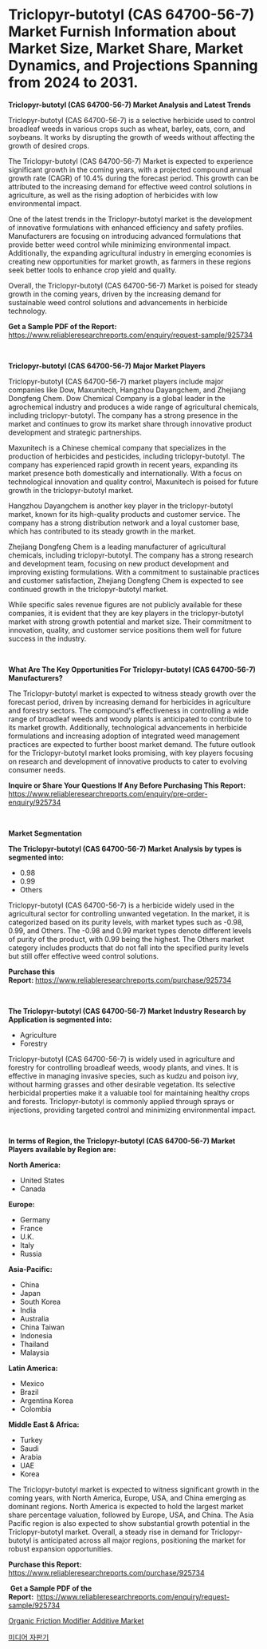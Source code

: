 <p><h1>Triclopyr-butotyl (CAS 64700-56-7) Market Furnish Information about Market Size, Market Share, Market Dynamics, and Projections Spanning from 2024 to 2031.</h1></p><p><strong>Triclopyr-butotyl (CAS 64700-56-7) Market Analysis and Latest Trends</strong></p>
<p><p>Triclopyr-butotyl (CAS 64700-56-7) is a selective herbicide used to control broadleaf weeds in various crops such as wheat, barley, oats, corn, and soybeans. It works by disrupting the growth of weeds without affecting the growth of desired crops.</p><p>The Triclopyr-butotyl (CAS 64700-56-7) Market is expected to experience significant growth in the coming years, with a projected compound annual growth rate (CAGR) of 10.4% during the forecast period. This growth can be attributed to the increasing demand for effective weed control solutions in agriculture, as well as the rising adoption of herbicides with low environmental impact.</p><p>One of the latest trends in the Triclopyr-butotyl market is the development of innovative formulations with enhanced efficiency and safety profiles. Manufacturers are focusing on introducing advanced formulations that provide better weed control while minimizing environmental impact. Additionally, the expanding agricultural industry in emerging economies is creating new opportunities for market growth, as farmers in these regions seek better tools to enhance crop yield and quality.</p><p>Overall, the Triclopyr-butotyl (CAS 64700-56-7) Market is poised for steady growth in the coming years, driven by the increasing demand for sustainable weed control solutions and advancements in herbicide technology.</p></p>
<p><strong>Get a Sample PDF of the Report:&nbsp;</strong> <a href="https://www.reliableresearchreports.com/enquiry/request-sample/925734">https://www.reliableresearchreports.com/enquiry/request-sample/925734</a></p>
<p>&nbsp;</p>
<p><strong>Triclopyr-butotyl (CAS 64700-56-7) Major Market Players</strong></p>
<p><p>Triclopyr-butotyl (CAS 64700-56-7) market players include major companies like Dow, Maxunitech, Hangzhou Dayangchem, and Zhejiang Dongfeng Chem. Dow Chemical Company is a global leader in the agrochemical industry and produces a wide range of agricultural chemicals, including triclopyr-butotyl. The company has a strong presence in the market and continues to grow its market share through innovative product development and strategic partnerships.</p><p>Maxunitech is a Chinese chemical company that specializes in the production of herbicides and pesticides, including triclopyr-butotyl. The company has experienced rapid growth in recent years, expanding its market presence both domestically and internationally. With a focus on technological innovation and quality control, Maxunitech is poised for future growth in the triclopyr-butotyl market.</p><p>Hangzhou Dayangchem is another key player in the triclopyr-butotyl market, known for its high-quality products and customer service. The company has a strong distribution network and a loyal customer base, which has contributed to its steady growth in the market.</p><p>Zhejiang Dongfeng Chem is a leading manufacturer of agricultural chemicals, including triclopyr-butotyl. The company has a strong research and development team, focusing on new product development and improving existing formulations. With a commitment to sustainable practices and customer satisfaction, Zhejiang Dongfeng Chem is expected to see continued growth in the triclopyr-butotyl market.</p><p>While specific sales revenue figures are not publicly available for these companies, it is evident that they are key players in the triclopyr-butotyl market with strong growth potential and market size. Their commitment to innovation, quality, and customer service positions them well for future success in the industry.</p></p>
<p>&nbsp;</p>
<p><strong>What Are The Key Opportunities For Triclopyr-butotyl (CAS 64700-56-7) Manufacturers?</strong></p>
<p><p>The Triclopyr-butotyl market is expected to witness steady growth over the forecast period, driven by increasing demand for herbicides in agriculture and forestry sectors. The compound's effectiveness in controlling a wide range of broadleaf weeds and woody plants is anticipated to contribute to its market growth. Additionally, technological advancements in herbicide formulations and increasing adoption of integrated weed management practices are expected to further boost market demand. The future outlook for the Triclopyr-butotyl market looks promising, with key players focusing on research and development of innovative products to cater to evolving consumer needs.</p></p>
<p><strong>Inquire or Share Your Questions If Any Before Purchasing This Report:</strong> <a href="https://www.reliableresearchreports.com/enquiry/pre-order-enquiry/925734">https://www.reliableresearchreports.com/enquiry/pre-order-enquiry/925734</a></p>
<p>&nbsp;</p>
<p><strong>Market Segmentation</strong></p>
<p><strong>The Triclopyr-butotyl (CAS 64700-56-7) Market Analysis by types is segmented into:</strong></p>
<p><ul><li>0.98</li><li>0.99</li><li>Others</li></ul></p>
<p><p>Triclopyr-butotyl (CAS 64700-56-7) is a herbicide widely used in the agricultural sector for controlling unwanted vegetation. In the market, it is categorized based on its purity levels, with market types such as -0.98, 0.99, and Others. The -0.98 and 0.99 market types denote different levels of purity of the product, with 0.99 being the highest. The Others market category includes products that do not fall into the specified purity levels but still offer effective weed control solutions.</p></p>
<p><strong>Purchase this Report:&nbsp;</strong><a href="https://www.reliableresearchreports.com/purchase/925734">https://www.reliableresearchreports.com/purchase/925734</a></p>
<p>&nbsp;</p>
<p><strong>The Triclopyr-butotyl (CAS 64700-56-7) Market Industry Research by Application is segmented into:</strong></p>
<p><ul><li>Agriculture</li><li>Forestry</li></ul></p>
<p><p>Triclopyr-butotyl (CAS 64700-56-7) is widely used in agriculture and forestry for controlling broadleaf weeds, woody plants, and vines. It is effective in managing invasive species, such as kudzu and poison ivy, without harming grasses and other desirable vegetation. Its selective herbicidal properties make it a valuable tool for maintaining healthy crops and forests. Triclopyr-butotyl is commonly applied through sprays or injections, providing targeted control and minimizing environmental impact.</p></p>
<p>&nbsp;</p>
<p><strong>In terms of Region, the Triclopyr-butotyl (CAS 64700-56-7) Market Players available by Region are:</strong></p>
<p>
    <p> <strong> North America: </strong>
        <ul>
            <li>United States</li>
            <li>Canada</li>
        </ul>
        </p> 
    <p> <strong> Europe: </strong>
        <ul>
            <li>Germany</li>
            <li>France</li>
            <li>U.K.</li>
            <li>Italy</li>
            <li>Russia</li>
        </ul>
        </p> 
    <p> <strong> Asia-Pacific: </strong>
        <ul>
            <li>China</li>
            <li>Japan</li>
            <li>South Korea</li>
            <li>India</li>
            <li>Australia</li>
            <li>China Taiwan</li>
            <li>Indonesia</li>
            <li>Thailand</li>
            <li>Malaysia</li>
        </ul>
        </p> 
    <p> <strong> Latin America: </strong>
        <ul>
            <li>Mexico</li>
            <li>Brazil</li>
            <li>Argentina Korea</li>
            <li>Colombia</li>
        </ul>
        </p> 
    <p> <strong> Middle East & Africa: </strong>
        <ul>
            <li>Turkey</li>
            <li>Saudi</li>
            <li>Arabia</li>
            <li>UAE</li>
            <li>Korea</li>
        </ul>
    </p>
    </p>
<p><p>The Triclopyr-butotyl market is expected to witness significant growth in the coming years, with North America, Europe, USA, and China emerging as dominant regions. North America is expected to hold the largest market share percentage valuation, followed by Europe, USA, and China. The Asia Pacific region is also expected to show substantial growth potential in the Triclopyr-butotyl market. Overall, a steady rise in demand for Triclopyr-butotyl is anticipated across all major regions, positioning the market for robust expansion opportunities.</p></p>
<p><strong>Purchase this Report: </strong><a href="https://www.reliableresearchreports.com/purchase/925734">https://www.reliableresearchreports.com/purchase/925734</a></p>
<p>&nbsp;<strong>Get a Sample PDF of the Report:&nbsp;&nbsp;</strong><a href="https://www.reliableresearchreports.com/enquiry/request-sample/925734">https://www.reliableresearchreports.com/enquiry/request-sample/925734</a></p>
<p><strong></strong></p>
<p><p><a href="https://github.com/RickHolmes3/Market-Research-Report-List-3/blob/main/organic-friction-modifier-additive-market.md">Organic Friction Modifier Additive Market</a></p><p><a href="https://github.com/crfsywufhm81415/Market-Research-Report-List-1/blob/main/3047922338.md">미디어 자판기</a></p></p>